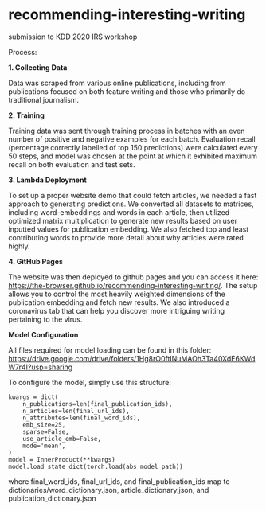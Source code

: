 # recommending-interesting-writing
submission to KDD 2020 IRS workshop

Process:

**1. Collecting Data**
 
Data was scraped from various online publications, including from publications focused on both feature writing and those who primarily do traditional journalism.
 
**2. Training**

Training data was sent through training process in batches with an even number of positive and negative examples for each batch. Evaluation recall (percentage correctly labelled of top 150 predictions) were calculated every 50 steps, and model was chosen at the point at which it exhibited maximum recall on both evaluation and test sets.

**3. Lambda Deployment**

To set up a proper website demo that could fetch articles, we needed a fast approach to generating predictions. We converted all datasets to matrices, including word-embeddings and words in each article, then utilized optimized matrix multiplication to generate new results based on user inputted values for publication embedding. We also fetched top and least contributing words to provide more detail about why articles were rated highly.

**4. GitHub Pages**

The website was then deployed to github pages and you can access it here: https://the-browser.github.io/recommending-interesting-writing/.
The setup allows you to control the most heavily weighted dimensions of the publication embedding and fetch new results. We also introduced a coronavirus tab that can help you discover more intriguing writing pertaining to the virus.

**Model Configuration**

All files required for model loading can be found in this folder: https://drive.google.com/drive/folders/1Hg8rO0ftINuMAOh3Ta40XdE6KWdW7r4I?usp=sharing

To configure the model, simply use this structure:
```
kwargs = dict(
    n_publications=len(final_publication_ids),
    n_articles=len(final_url_ids),
    n_attributes=len(final_word_ids),
    emb_size=25,
    sparse=False,
    use_article_emb=False,
    mode='mean',
)
model = InnerProduct(**kwargs)
model.load_state_dict(torch.load(abs_model_path))
```
where final_word_ids, final_url_ids, and final_publication_ids map to dictionaries/word_dictionary.json, article_dictionary.json, and publication_dictionary.json 
